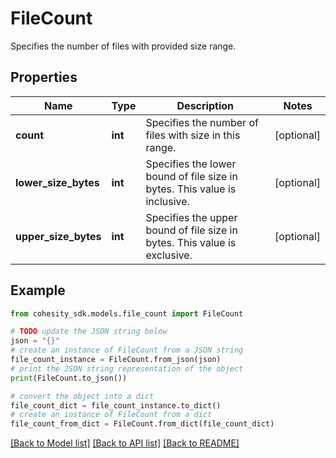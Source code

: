 # FileCount

Specifies the number of files with provided size range.

## Properties

Name | Type | Description | Notes
------------ | ------------- | ------------- | -------------
**count** | **int** | Specifies the number of files with size in this range. | [optional] 
**lower_size_bytes** | **int** | Specifies the lower bound of file size in bytes. This value is inclusive. | [optional] 
**upper_size_bytes** | **int** | Specifies the upper bound of file size in bytes. This value is exclusive. | [optional] 

## Example

```python
from cohesity_sdk.models.file_count import FileCount

# TODO update the JSON string below
json = "{}"
# create an instance of FileCount from a JSON string
file_count_instance = FileCount.from_json(json)
# print the JSON string representation of the object
print(FileCount.to_json())

# convert the object into a dict
file_count_dict = file_count_instance.to_dict()
# create an instance of FileCount from a dict
file_count_from_dict = FileCount.from_dict(file_count_dict)
```
[[Back to Model list]](../README.md#documentation-for-models) [[Back to API list]](../README.md#documentation-for-api-endpoints) [[Back to README]](../README.md)


